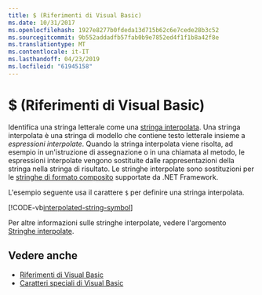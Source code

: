 ```yaml
---
title: $ (Riferimenti di Visual Basic)
ms.date: 10/31/2017
ms.openlocfilehash: 1927e8277b0fdeda13d715b62c6e7cede28b3c52
ms.sourcegitcommit: 9b552addadfb57fab0b9e7852ed4f1f1b8a42f8e
ms.translationtype: MT
ms.contentlocale: it-IT
ms.lasthandoff: 04/23/2019
ms.locfileid: "61945158"
---
```

# <a name="-visual-basic-reference"></a>$ (Riferimenti di Visual Basic)

Identifica una stringa letterale come una [ stringa interpolata](../../programming-guide/language-features/strings/interpolated-strings.md). Una stringa interpolata è una stringa di modello che contiene testo letterale insieme a *espressioni interpolate*. Quando la stringa interpolata viene risolta, ad esempio in un'istruzione di assegnazione o in una chiamata al metodo, le espressioni interpolate vengono sostituite dalle rappresentazioni della stringa nella stringa di risultato. Le stringhe interpolate sono sostituzioni per le [stringhe di formato composito](../../../standard/base-types/composite-format.md) supportate da .NET Framework.

L'esempio seguente usa il carattere `$` per definire una stringa interpolata.

[!CODE-vb[interpolated-string-symbol](../../../../samples/snippets/visualbasic/language-reference/special-characters/dollar-sign1.vb)]

Per altre informazioni sulle stringhe interpolate, vedere l'argomento [Stringhe interpolate](../../programming-guide/language-features/strings/interpolated-strings.md).

## <a name="see-also"></a>Vedere anche

- [Riferimenti di Visual Basic](../index.md)
- [Caratteri speciali di Visual Basic](index.md)
